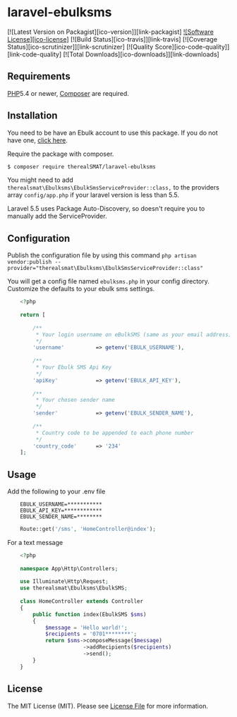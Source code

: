 # laravel-ebulksms

[![Latest Version on Packagist][ico-version]][link-packagist]
[![Software License][ico-license]](LICENSE.md)
[![Build Status][ico-travis]][link-travis]
[![Coverage Status][ico-scrutinizer]][link-scrutinizer]
[![Quality Score][ico-code-quality]][link-code-quality]
[![Total Downloads][ico-downloads]][link-downloads]

## Requirements
[PHP](https://php.net)5.4 or newer, [Composer](https://getcomposer.org) are required.

## Installation
You need to be have an Ebulk account to use this package. If you do not have one, [click here](https://ebulksms.com).

Require the package with composer.
``` bash
$ composer require therealSMAT/laravel-ebulksms
```
You might need to add ` therealsmat\Ebulksms\EbulkSmsServiceProvider::class,` to the providers array `config/app.php` if your laravel version is less than 5.5.

Laravel 5.5 uses Package Auto-Discovery, so doesn't require you to manually add the ServiceProvider.

## Configuration
Publish the configuration file by using this command
`php artisan vendor:publish --provider="therealsmat\Ebulksms\EbulkSmsServiceProvider::class"`

You will get a config file named `ebulksms.php` in your config directory. Customize the defaults to your ebulk sms settings.
```php
    <?php 
    
    return [
    
        /**
         * Your login username on eBulkSMS (same as your email address)
         */
        'username'          => getenv('EBULK_USERNAME'),
    
        /**
         * Your Ebulk SMS Api Key
         */
        'apiKey'            => getenv('EBULK_API_KEY'),
    
        /**
         * Your chosen sender name
         */
        'sender'            => getenv('EBULK_SENDER_NAME'),
    
        /**
         * Country code to be appended to each phone number
         */
        'country_code'      => '234'
    ];
```


## Usage
Add the following to your .env file

```dotenv
    EBULK_USERNAME=***********
    EBULK_API_KEY=************
    EBULK_SENDER_NAME=********
```

```php
    Route::get('/sms', 'HomeController@index');
```
  For a text message
```php
    <?php
    
    namespace App\Http\Controllers;
    
    use Illuminate\Http\Request;
    use therealsmat\Ebulksms\EbulkSMS;
    
    class HomeController extends Controller
    {
        public function index(EbulkSMS $sms)
        {
            $message = 'Hello world!';
            $recipients = '0701********';
            return $sms->composeMessage($message)
                        ->addRecipients($recipients)
                        ->send();
        }
    }
```

## License

The MIT License (MIT). Please see [License File](LICENSE.md) for more information.
